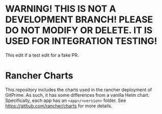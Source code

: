 # WARNING! THIS IS NOT A DEVELOPMENT BRANCH! PLEASE DO NOT MODIFY OR DELETE. IT IS USED FOR INTEGRATION TESTING!

This edit if a test edit for a fake PR.


Rancher Charts
==============
This repository includes the charts used in the rancher deployment of GitPrime.
As such, it has some differences from a vanilla Helm chart.
Specifically, each app has an `<app>/<version>` folder.
See https://github.com/rancher/charts for more details.
